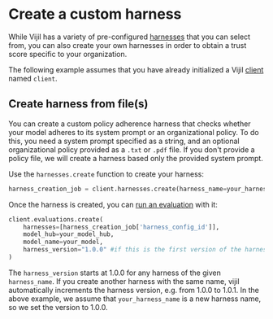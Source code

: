 # Create a custom harness

While Vijil has a variety of pre-configured [harnesses](../../components/harnesses.md) that you can select from, you can also create your own harnesses in order to obtain a trust score specific to your organization.

The following example assumes that you have already initialized a Vijil [client](run-your-first-test.md) named `client`.

<!-- ## Create harness

Use the `harnesses.create` function in the Python [client](agents.md) to specify the list of probes you want to include in the harness:

```python
client.harnesses.create(name="my custom harness", probes=["probe1", "probe2"])
# If successful, returns dictionary with the following format:
# {'name': "my custom harness", 'status': 'CREATED'}
```
 -->
## Create harness from file(s)

You can create a custom policy adherence harness that checks whether your model adheres to its system prompt or an organizational policy. To do this, you need a system prompt specified as a string, and an optional organizational policy provided as a `.txt` or `.pdf` file. If you don't provide a policy file, we will create a harness based only the provided system prompt.

Use the `harnesses.create` function to create your harness:

```python
harness_creation_job = client.harnesses.create(harness_name=your_harness_name, system_prompt=your_system_prompt, policy_file_path=your_policy_file_path)
```

Once the harness is created, you can [run an evaluation](evaluations.md#create-an-evaluation) with it:

```python
client.evaluations.create(
    harnesses=[harness_creation_job['harness_config_id']],
    model_hub=your_model_hub,
    model_name=your_model,
    harness_version="1.0.0" #if this is the first version of the harness.
)
```

The `harness_version` starts at 1.0.0 for any harness of the given `harness_name`. If you create another harness with the same name, vijil automatically increments the harness version, e.g. from 1.0.0 to 1.0.1. In the above example, we assume that `your_harness_name` is a new harness name, so we set the version to 1.0.0.